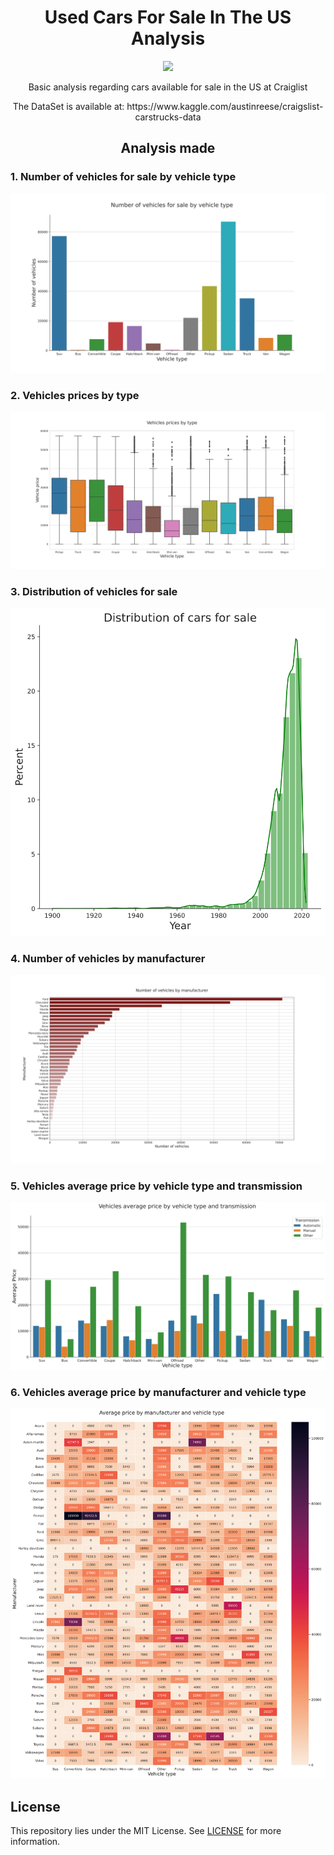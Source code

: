 <h1 align="center">Used Cars For Sale In The US Analysis</h1>
<p align="center"><img src="https://img.shields.io/badge/License-MIT-yellow.svg" /></p>
<p align="center">Basic analysis regarding cars available for sale in the US at Craiglist</p>
<p align="center">The DataSet is available at: https://www.kaggle.com/austinreese/craigslist-carstrucks-data</p>



<h2 align="center">Analysis made</h2>

### 1. Number of vehicles for sale by vehicle type
![Number of vehicles for sale by vehicle type plot](img/1.svg)

### 2. Vehicles prices by type
![Vehicles prices by type boxplot](img/2.svg)

### 3. Distribution of vehicles for sale
![Distribution of vehicles for salet](img/3.svg)

### 4. Number of vehicles by manufacturer
![Number of vehicles by manufacturer bar plot](img/4.svg)

### 5. Vehicles average price by vehicle type and transmission
![Vehicles average price by vehicle type and transmission bar plot](img/5.svg)

### 6. Vehicles average price by manufacturer and vehicle type
![Vehicles average price by manufacturer and vehicle type heatmap](img/6.svg)

## License
This repository lies under the MIT License. See <a href="https://github.com/Mr0l3/used-cars-analysis/blob/master/LICENSE">LICENSE</a> for more information.
